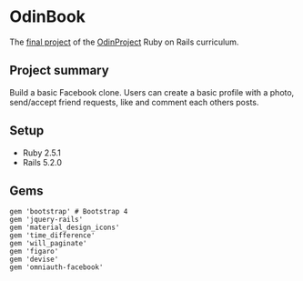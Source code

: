 # OdinBook

The [final project](https://www.theodinproject.com/courses/ruby-on-rails/lessons/final-project?ref=lnav) of the [OdinProject](https://www.theodinproject.com/courses/ruby-on-rails) Ruby on Rails curriculum.

## Project summary
Build a basic Facebook clone. Users can create a basic profile with a photo, send/accept friend requests, like and comment each others posts.

## Setup
- Ruby 2.5.1
- Rails 5.2.0

## Gems
```
gem 'bootstrap' # Bootstrap 4
gem 'jquery-rails'
gem 'material_design_icons'
gem 'time_difference'
gem 'will_paginate'
gem 'figaro'
gem 'devise'
gem 'omniauth-facebook'
```
